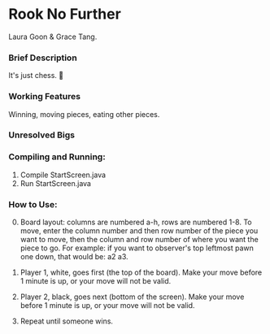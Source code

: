 # Rook No Further
Laura Goon &amp; Grace Tang.

### Brief Description
It's just chess. :clap:

### Working Features
Winning, moving pieces, eating other pieces.
### Unresolved Bigs

### Compiling and Running:
1. Compile StartScreen.java
2. Run StartScreen.java

### How to Use:
0. Board layout: columns are numbered a-h, rows are numbered 1-8. To move, enter the column number and then row number of the piece you want to move, then the column and row number of where you want the piece to go. For example: if you want to observer's top leftmost pawn one down, that would be: a2 a3.  
                   
1. Player 1, white, goes first (the top of the board). Make your move before 1 minute is up, or your move will not be valid.
2. Player 2, black, goes next (bottom of the screen). Make your move before 1 minute is up, or your move will not be valid.
3. Repeat until someone wins. 
